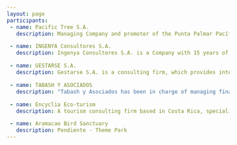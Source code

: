 ```yaml
---
layout: page
participants:
 - name: Pacific Tree S.A.
   description: Managing Company and promoter of the Punta Palmar Pacífico Smart City  initiative and its development through the generation of specialized poles in the areas of infrastructure, logistics, transportation, ports and Cargo airport, a center for technology transfer and a technological park.  It is represented by Mauricio Dobles Montealegre, a lawyer specializing in Corporate Law.  Pacific Tree S.A., through a consortia of national and international investors, aims to invest a sum of US$ 290 million dollars for the purchase of lands and financing of the advanced technical-study phase and development of basic infrastructure such as water well perforation, building of aqueducts, streets, sidewalks, bike lanes, underground electricity networks, sewer systems, water treatment plants and fiber optics networks among others.  This will invite sub-development companies to invest, design and develop specific sections within and for said poles. 

 - name: INGENYA Consultores S.A.
   description: Ingenya Consultores S.A. is a Company with 15 years of experience in engineering and architectural design in Costa Rica which has specialized mainly in high tech industrial projects for the industries of microchips, medical products and pharmaceuticals, as well as for the manufacture of food products.  Furthermore, Ingenya has a vast experience in the hotel industry and housing projects. 

 - name: GESTARSE S.A.
   description: Gestarse S.A. is a consulting firm, which provides integrated consulting services to insure the organizations´ competitiveness and sustainability in the mid and long term, starting from a solid base in Social Responsibility, Organizational Development and Project Management. They work together with the organization in order to create the conditions for the management of their process internally, instead of creating co-dependence. 

 - name: TABASH Y ASOCIADOS
   description: "Tabash y Asociados has been in charge of managing financial solutions for its clients for the past 15 years, with the purpose of improving its clients’ growth, development, short-term and medium-term planning, helping them in negotiating funds to be utilized as work capital, credit lines, financing for projects and investments, recovery and financing of their credit portfolio, research and development, launching of new products, financial development for their own clients, etc.  We have specialized in developing innovative models, which allow for adjustments depending on the clients’ and funders´ needs.  We use national and international donors, public or private, as well as investment societies, NGOs, funders other than banks, sophisticated investors and, more recently, we have been involved with Risk Funders, Venture Capital and Risk Investors. > We cater to clients from all areas of the economy, as well as all sizes of companies, from micro-businesses, to mega-projects, dedicated to activities such as agriculture, livestock, agro-industry, industry, commerce and services and a large variety of entrepreneurs, small and medium-sized companies, associations and municipalities and cooperatives. > Tabash y Asociados, together with PPP, will develop a financing model, which we will execute. > Our tasks will concentrate on the first three fundamental parts of this project: > a) the first task will be to obtain resources for the preliminary studies. >  b) the second will be to gather a group of innovative funders, which will create the structure needed in order to negotiate the land. > c) the third task will be to raise the capital needed to buy the land and carry out the required studies for the execution of the project."

 - name: Encyclia Eco-turism
   description: A tourism consulting firm based in Costa Rica, specialized in projects in the tropical forest where human development interacts with fragile ecosystems. We plan, develop and manage environmentally friendly destinations, meeting international standards of quality for demanding customers; our purpose is to create economically and socially sustainable business for the present and the next generations. We have developed products and destinations for the competitive Costa Rican market, with strong environmental components and high traffic, our professionals are leaders with wide knowledge of the national and regional dynamics of the industry, formed in ecotourism, sustainable development and hotel management. 

 - name: Aramacao Bird Sanctuary
   description: Pendiente - Theme Park
---
```

